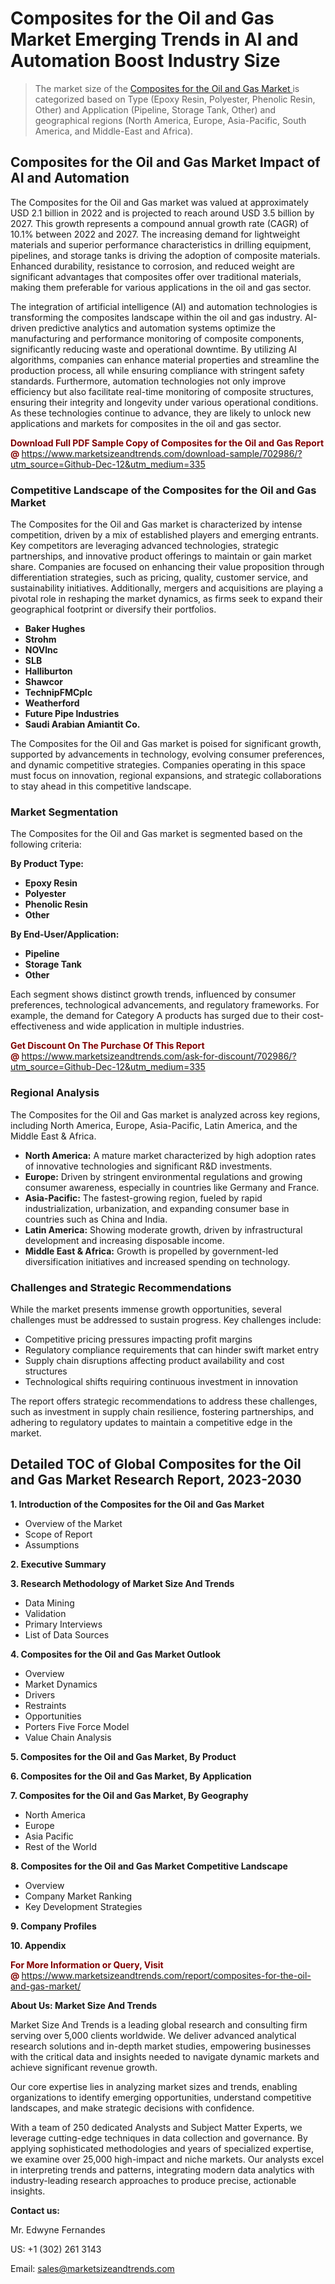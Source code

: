 <H1> Composites for the Oil and Gas Market Emerging Trends in AI and Automation Boost Industry Size</H1><blockquote><p>The market size of the <a href="https://www.marketsizeandtrends.com/download-sample/702986/?utm_source=Github-Dec-12&amp;utm_medium=335" target="_blank">Composites for the Oil and Gas Market </a>is categorized based on Type (Epoxy Resin, Polyester, Phenolic Resin, Other) and Application (Pipeline, Storage Tank, Other) and geographical regions (North America, Europe, Asia-Pacific, South America, and Middle-East and Africa).</p></blockquote><p><h2>Composites for the Oil and Gas Market Impact of AI and Automation</h2><p>The Composites for the Oil and Gas market was valued at approximately USD 2.1 billion in 2022 and is projected to reach around USD 3.5 billion by 2027. This growth represents a compound annual growth rate (CAGR) of 10.1% between 2022 and 2027. The increasing demand for lightweight materials and superior performance characteristics in drilling equipment, pipelines, and storage tanks is driving the adoption of composite materials. Enhanced durability, resistance to corrosion, and reduced weight are significant advantages that composites offer over traditional materials, making them preferable for various applications in the oil and gas sector.</p><p>The integration of artificial intelligence (AI) and automation technologies is transforming the composites landscape within the oil and gas industry. AI-driven predictive analytics and automation systems optimize the manufacturing and performance monitoring of composite components, significantly reducing waste and operational downtime. By utilizing AI algorithms, companies can enhance material properties and streamline the production process, all while ensuring compliance with stringent safety standards. Furthermore, automation technologies not only improve efficiency but also facilitate real-time monitoring of composite structures, ensuring their integrity and longevity under various operational conditions. As these technologies continue to advance, they are likely to unlock new applications and markets for composites in the oil and gas sector.</p></p><p><strong><span style="color: #800000;">Download Full PDF Sample Copy of Composites for the Oil and Gas Report @</span>&nbsp;</strong><a href="https://www.marketsizeandtrends.com/download-sample/702986/?utm_source=Github-Dec-12&amp;utm_medium=335">https://www.marketsizeandtrends.com/download-sample/702986/?utm_source=Github-Dec-12&amp;utm_medium=335</a></p><h3>Competitive Landscape of the Composites for the Oil and Gas Market</h3><p>The Composites for the Oil and Gas market is characterized by intense competition, driven by a mix of established players and emerging entrants. Key competitors are leveraging advanced technologies, strategic partnerships, and innovative product offerings to maintain or gain market share. Companies are focused on enhancing their value proposition through differentiation strategies, such as pricing, quality, customer service, and sustainability initiatives. Additionally, mergers and acquisitions are playing a pivotal role in reshaping the market dynamics, as firms seek to expand their geographical footprint or diversify their portfolios.</p><p><strong><p><ul><li>Baker Hughes </li><li> Strohm </li><li> NOVlnc </li><li> SLB </li><li> Halliburton </li><li> Shawcor </li><li> TechnipFMCplc </li><li> Weatherford </li><li> Future Pipe lndustries </li><li> Saudi Arabian Amiantit Co.</p></li></ul></p></strong></p><p>The Composites for the Oil and Gas market is poised for significant growth, supported by advancements in technology, evolving consumer preferences, and dynamic competitive strategies. Companies operating in this space must focus on innovation, regional expansions, and strategic collaborations to stay ahead in this competitive landscape.</p><h3>Market Segmentation</h3><p>The Composites for the Oil and Gas market is segmented based on the following criteria:</p><p><strong>By Product Type:</strong></p><p><strong><p><ul><li>Epoxy Resin </li><li> Polyester </li><li> Phenolic Resin </li><li> Other</p></li></ul></p></strong></p><p><strong>By End-User/Application:</strong></p><p><strong><p><ul><li>Pipeline </li><li> Storage Tank </li><li> Other</p></li></ul></p></strong></p><p>Each segment shows distinct growth trends, influenced by consumer preferences, technological advancements, and regulatory frameworks. For example, the demand for Category A products has surged due to their cost-effectiveness and wide application in multiple industries.</p><p><strong><span style="color: #800000;">Get Discount On The Purchase Of This Report @&nbsp;</span></strong><a href="https://www.marketsizeandtrends.com/ask-for-discount/702986/?utm_source=Github-Dec-12&amp;utm_medium=335">https://www.marketsizeandtrends.com/ask-for-discount/702986/?utm_source=Github-Dec-12&amp;utm_medium=335</a></p><h3>Regional Analysis</h3><p>The Composites for the Oil and Gas market is analyzed across key regions, including North America, Europe, Asia-Pacific, Latin America, and the Middle East &amp; Africa.</p><ul><li><strong>North America:</strong> A mature market characterized by high adoption rates of innovative technologies and significant R&amp;D investments.</li><li><strong>Europe:</strong> Driven by stringent environmental regulations and growing consumer awareness, especially in countries like Germany and France.</li><li><strong>Asia-Pacific:</strong> The fastest-growing region, fueled by rapid industrialization, urbanization, and expanding consumer base in countries such as China and India.</li><li><strong>Latin America:</strong> Showing moderate growth, driven by infrastructural development and increasing disposable income.</li><li><strong>Middle East &amp; Africa:</strong> Growth is propelled by government-led diversification initiatives and increased spending on technology.</li></ul><h3>Challenges and Strategic Recommendations</h3><p>While the market presents immense growth opportunities, several challenges must be addressed to sustain progress. Key challenges include:</p><ul><li>Competitive pricing pressures impacting profit margins</li><li>Regulatory compliance requirements that can hinder swift market entry</li><li>Supply chain disruptions affecting product availability and cost structures</li><li>Technological shifts requiring continuous investment in innovation</li></ul><p>The report offers strategic recommendations to address these challenges, such as investment in supply chain resilience, fostering partnerships, and adhering to regulatory updates to maintain a competitive edge in the market.</p><h2>Detailed TOC of Global Composites for the Oil and Gas Market Research Report, 2023-2030</h2><p><strong>1. Introduction of the Composites for the Oil and Gas Market</strong></p><ul><li>Overview of the Market</li><li>Scope of Report</li><li>Assumptions&nbsp;</li></ul><p><strong>2. Executive Summary</strong></p><p><strong>3. Research Methodology of <strong>Market Size And Trends</strong></strong></p><ul><li>Data Mining</li><li>Validation</li><li>Primary Interviews</li><li>List of Data Sources&nbsp;</li></ul><p><strong>4. Composites for the Oil and Gas Market Outlook</strong></p><ul><li>Overview</li><li>Market Dynamics</li><li>Drivers</li><li>Restraints</li><li>Opportunities</li><li>Porters Five Force Model</li><li>Value Chain Analysis&nbsp;</li></ul><p><strong>5. Composites for the Oil and Gas Market, By Product</strong></p><p><strong>6. Composites for the Oil and Gas Market, By Application</strong></p><p><strong>7. Composites for the Oil and Gas Market, By Geography</strong></p><ul><li>North America</li><li>Europe</li><li>Asia Pacific</li><li>Rest of the World&nbsp;</li></ul><p><strong>8. Composites for the Oil and Gas Market Competitive Landscape</strong></p><ul><li>Overview</li><li>Company Market Ranking</li><li>Key Development Strategies&nbsp;</li></ul><p><strong>9. Company Profiles</strong></p><p><strong>10. Appendix</strong></p><p><strong><span style="color: #800000;">For More Information or Query, Visit @&nbsp;</span></strong><a href="https://www.marketsizeandtrends.com/report/composites-for-the-oil-and-gas-market/">https://www.marketsizeandtrends.com/report/composites-for-the-oil-and-gas-market/</a></p><p></p><p><strong>About Us:&nbsp;Market Size And Trends</strong></p><p>Market Size And Trends&nbsp;is a leading global research and consulting firm serving over 5,000 clients worldwide. We deliver advanced analytical research solutions and in-depth market studies, empowering businesses with the critical data and insights needed to navigate dynamic markets and achieve significant revenue growth.</p><p>Our core expertise lies in analyzing market sizes and trends, enabling organizations to identify emerging opportunities, understand competitive landscapes, and make strategic decisions with confidence.</p><p>With a team of 250 dedicated Analysts and Subject Matter Experts, we leverage cutting-edge techniques in data collection and governance. By applying sophisticated methodologies and years of specialized expertise, we examine over 25,000 high-impact and niche markets. Our analysts excel in interpreting trends and patterns, integrating modern data analytics with industry-leading research approaches to produce precise, actionable insights.</p><p><strong>Contact us:</strong></p><p>Mr. Edwyne Fernandes</p><p>US: +1 (302) 261 3143</p><p>Email: <a href="mailto:sales@marketsizeandtrends.com">sales@marketsizeandtrends.com</a>&nbsp;</p>
